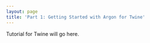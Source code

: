 ```yaml
---
layout: page
title: 'Part 1: Getting Started with Argon for Twine'
---
```


Tutorial for Twine will go here.
 